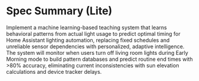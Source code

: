 # Spec Summary (Lite)

Implement a machine learning-based teaching system that learns behavioral patterns from actual light usage to predict optimal timing for Home Assistant lighting automation, replacing fixed schedules and unreliable sensor dependencies with personalized, adaptive intelligence. The system will monitor when users turn off living room lights during Early Morning mode to build pattern databases and predict routine end times with >80% accuracy, eliminating current inconsistencies with sun elevation calculations and device tracker delays.